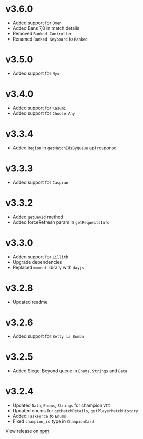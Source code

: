# v3.6.0
- Added support for `Omen`
- Added Bans 7,8 in match details
- Removed `Ranked Controller`
- Renamed `Ranked Keyboard` to `Ranked`

# v3.5.0
- Added support for `Nyx`
  
# v3.4.0
- Added support for `Kasumi`
- Added support for `Choose Any`

# v3.3.4
- Added `Region` in `getMatchIdsByQueue` api response
  
# v3.3.3
- Added support for `Caspian`
  
# v3.3.2
- Added `getDevId` method
- Added forceRefresh param in `getRequestsInfo`

# v3.3.0
- Added support for `Lillith`
- Upgrade dependencies
- Replaced `moment` library with `dayjs`

# v3.2.8
- Updated readme

# v3.2.6
- Added support for `Betty la Bomba`

# v3.2.5
- Added Siege: Beyond queue in `Enums`, `Strings` and `Data`

# v3.2.4
- Updated `Data`, `Enums`, `Strings` for champion `VII`
- Updated enums for `getMatchDetails`, `getPlayerMatchHistory`
- Added `TaskForce` to `Enums`
- Fixed `champion_id` type in `ChampionCard` 

View release on [npm](https://www.npmjs.com/package/pe-paladins.js/v/3.5.0)